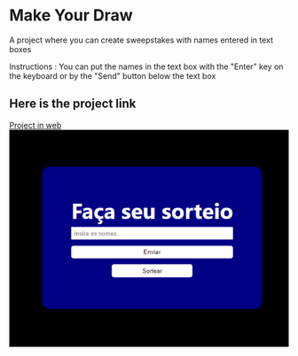 <h1>Make Your Draw</h1>

<p>A project where you can create sweepstakes with names entered in text boxes</p>

<p>Instructions : You can put the names in the text box with the "Enter" key on the keyboard or by the "Send" button below the text box</p>

<h2>Here is the project link</h2>
<a href="https://dazzling-hoover-6adec3.netlify.app">Project in web</a>

<img src="./draw.png" alt="make-your-draw">

